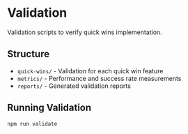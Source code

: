 # Validation

Validation scripts to verify quick wins implementation.

## Structure

- `quick-wins/` - Validation for each quick win feature
- `metrics/` - Performance and success rate measurements
- `reports/` - Generated validation reports

## Running Validation

```bash
npm run validate
```
